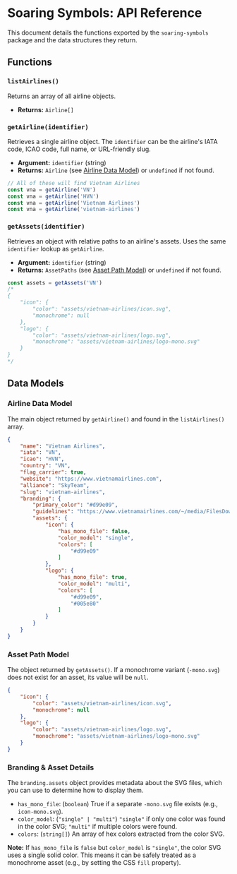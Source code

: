 # Soaring Symbols: API Reference

This document details the functions exported by the `soaring-symbols` package and the data structures they return.

## Functions

### `listAirlines()`

Returns an array of all airline objects.

- **Returns:** `Airline[]`

### `getAirline(identifier)`

Retrieves a single airline object. The `identifier` can be the airline's IATA code, ICAO code, full name, or URL-friendly slug.

- **Argument:** `identifier` (string)
- **Returns:** `Airline` (see [Airline Data Model](#airline-data-model)) or `undefined` if not found.

```js
// All of these will find Vietnam Airlines
const vna = getAirline('VN')
const vna = getAirline('HVN')
const vna = getAirline('Vietnam Airlines')
const vna = getAirline('vietnam-airlines')
````

### `getAssets(identifier)`

Retrieves an object with relative paths to an airline's assets. Uses the same `identifier` lookup as `getAirline`.

- **Argument:** `identifier` (string)
- **Returns:** `AssetPaths` (see [Asset Path Model](#asset-path-model)) or `undefined` if not found.

```js
const assets = getAssets('VN')
/*
{
    "icon": {
        "color": "assets/vietnam-airlines/icon.svg",
        "monochrome": null
    },
    "logo": {
        "color": "assets/vietnam-airlines/logo.svg",
        "monochrome": "assets/vietnam-airlines/logo-mono.svg"
    }
}
*/
```

## Data Models

### Airline Data Model

The main object returned by `getAirline()` and found in the `listAirlines()` array.

```json
{
    "name": "Vietnam Airlines",
    "iata": "VN",
    "icao": "HVN",
    "country": "VN",
    "flag_carrier": true,
    "website": "https://www.vietnamairlines.com",
    "alliance": "SkyTeam",
    "slug": "vietnam-airlines",
    "branding": {
        "primary_color": "#d99e09",
        "guidelines": "https://www.vietnamairlines.com/~/media/FilesDownload/AboutUs/Corporate-Identity/GSM-2017-Web1.pdf",
        "assets": {
            "icon": {
                "has_mono_file": false,
                "color_model": "single",
                "colors": [
                    "#d99e09"
                ]
            },
            "logo": {
                "has_mono_file": true,
                "color_model": "multi",
                "colors": [
                    "#d99e09",
                    "#005e80"
                ]
            }
        }
    }
}
```

### Asset Path Model

The object returned by `getAssets()`. If a monochrome variant (`-mono.svg`) does not exist for an asset, its value will be `null`.

```json
{
    "icon": {
        "color": "assets/vietnam-airlines/icon.svg",
        "monochrome": null
    },
    "logo": {
        "color": "assets/vietnam-airlines/logo.svg",
        "monochrome": "assets/vietnam-airlines/logo-mono.svg"
    }
}
```

### Branding & Asset Details

The `branding.assets` object provides metadata about the SVG files, which you can use to determine how to display them.

- `has_mono_file`: (`boolean`) True if a separate `-mono.svg` file exists (e.g., `icon-mono.svg`).
- `color_model`: (`"single" | "multi"`) `"single"` if only one color was found in the color SVG; `"multi"` if multiple colors were found.
- `colors`: (`string[]`) An array of hex colors extracted from the color SVG.

**Note:** If `has_mono_file` is `false` but `color_model` is `"single"`, the color SVG uses a single solid color. This means it can be safely treated as a monochrome asset (e.g., by setting the CSS `fill` property).
